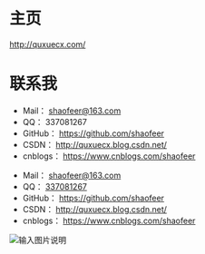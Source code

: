 # 主页
http://quxuecx.com/


# 联系我

- Mail： shaofeer@163.com
- QQ： 337081267
- GitHub： https://github.com/shaofeer
- CSDN： http://quxuecx.blog.csdn.net/
- cnblogs： https://www.cnblogs.com/shaofeer

<ul><li>Mail： <a href="mailto:shaofeer@163.com" title="点击发邮件" target="_blank" rel="noopener" data-pjax-state="">shaofeer@163.com</a></li><li>QQ： <a href="http://wpa.qq.com/msgrd?v=3&amp;uin=337081267&amp;site=qq&amp;menu=yes" title="点击进入QQ聊天" target="_blank" rel="noopener" data-pjax-state="">337081267</a></li><li>GitHub： <a href="https://github.com/shaofeer" title="访问GitHub" target="_blank" rel="noopener" data-pjax-state="">https://github.com/shaofeer</a></li><li>CSDN： <a href="http://quxuecx.blog.csdn.net/" title="访问CSDN" target="_blank" rel="noopener" data-pjax-state="">http://quxuecx.blog.csdn.net/</a></li><li>cnblogs： <a href="https://www.cnblogs.com/shaofeer" title="访问博客园" target="_blank" rel="noopener" data-pjax-state="">https://www.cnblogs.com/shaofeer</a></li></ul>



![输入图片说明](https://images.gitee.com/uploads/images/2020/0706/154211_ecbd7db8_1491598.png "屏幕截图.png")